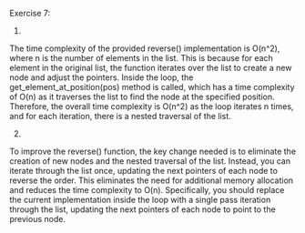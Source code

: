 Exercise 7:

1.
The time complexity of the provided reverse() implementation is O(n^2), where n is the number of elements in the list.
This is because for each element in the original list, the function iterates over the list to create a new node and adjust the pointers.
Inside the loop, the get_element_at_position(pos) method is called, which has a time complexity of O(n) as it traverses the list to find the node at the specified position.
Therefore, the overall time complexity is O(n^2) as the loop iterates n times, and for each iteration, there is a nested traversal of the list.

2.
To improve the reverse() function, the key change needed is to eliminate the creation of new nodes and the nested traversal of the list.
Instead, you can iterate through the list once, updating the next pointers of each node to reverse the order.
This eliminates the need for additional memory allocation and reduces the time complexity to O(n).
Specifically, you should replace the current implementation inside the loop with a single pass iteration through the list,
updating the next pointers of each node to point to the previous node.